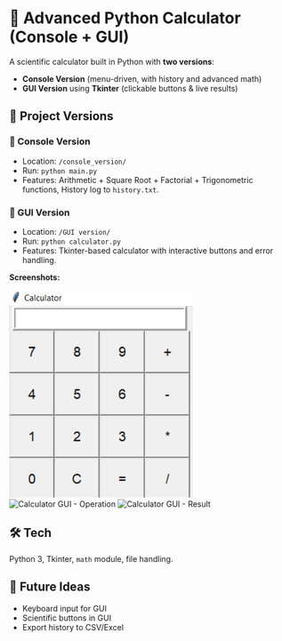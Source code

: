 # 🧮 Advanced Python Calculator (Console + GUI)

A scientific calculator built in Python with **two versions**:
- **Console Version** (menu-driven, with history and advanced math)
- **GUI Version** using **Tkinter** (clickable buttons & live results)

## 📂 Project Versions
### 🔸 Console Version
- Location: `/console_version/`
- Run: `python main.py`
- Features: Arithmetic + Square Root + Factorial + Trigonometric functions, History log to `history.txt`.

### 🔸 GUI Version
- Location: `/GUI version/`
- Run: `python calculator.py`
- Features: Tkinter-based calculator with interactive buttons and error handling.

**Screenshots:**

![Calculator GUI - Home](GUI%20version/Screenshot%20(60).png)
![Calculator GUI - Operation](GUI%20version/screenshot(61).png)
![Calculator GUI - Result](GUI%20version/screenshot(62).png)



## 🛠 Tech
Python 3, Tkinter, `math` module, file handling.

## 🚀 Future Ideas
- Keyboard input for GUI
- Scientific buttons in GUI
- Export history to CSV/Excel
